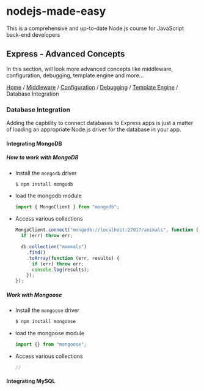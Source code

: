 # nodejs-made-easy

This is a comprehensive and up-to-date Node.js course for JavaScript back-end developers

## Express - Advanced Concepts

In this section, will look more advanced concepts like middleware, configuration, debugging, template engine and more...

[Home](../README.md) / [Middleware](./middleware.md) / [Configuration](./configuration.md) / [Debugging](./debugging.md) / [Template Engine](./template-engines.md) / Database Integration

### Database Integration

Adding the capbility to connect databases to Express apps is just a matter of loading an appropriate Node.js driver for the database in your app.

#### Integrating MongoDB

##### How to work with MongoDB

- Install the `mongodb` driver

  ```zsh
  $ npm install mongodb
  ```

- load the mongodb module

  ```js
  import { MongoClient } from "mongodb";
  ```

- Access various collections

  ```js
  MongoClient.connect("mongodb://localhost:27017/animals", function (err, db) {
    if (err) throw err;

    db.collection("mammals")
      .find()
      .toArray(function (err, results) {
        if (err) throw err;
        console.log(results);
      });
  });
  ```

##### Work with Mongoose

<!-- TODO -->

- Install the `mongoose` driver

  ```zsh
  $ npm install mongoose
  ```

- load the mongoose module

  ```js
  import {} from "mongoose";
  ```

- Access various collections

  ```js
  //
  ```

#### Integrating MySQL

<!-- TODO -->
